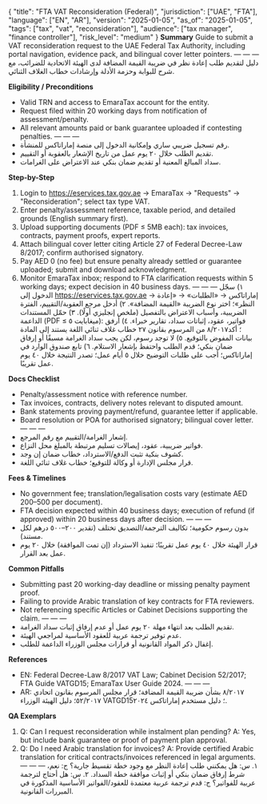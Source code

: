 {
  "title": "FTA VAT Reconsideration (Federal)",
  "jurisdiction": ["UAE", "FTA"],
  "language": ["EN", "AR"],
  "version": "2025-01-05",
  "as_of": "2025-01-05",
  "tags": ["tax", "vat", "reconsideration"],
  "audience": ["tax manager", "finance controller"],
  "risk_level": "medium"
}
**Summary**
Guide to submit a VAT reconsideration request to the UAE Federal Tax Authority, including portal navigation, evidence pack, and bilingual cover letter pointers.
— — —
دليل لتقديم طلب إعادة نظر في ضريبة القيمة المضافة لدى الهيئة الاتحادية للضرائب، مع شرح للبوابة وحزمة الأدلة وإرشادات خطاب الغلاف الثنائي.

**Eligibility / Preconditions**
- Valid TRN and access to EmaraTax account for the entity.
- Request filed within 20 working days from notification of assessment/penalty.
- All relevant amounts paid or bank guarantee uploaded if contesting penalties.
— — —
- رقم تسجيل ضريبي ساري وإمكانية الدخول إلى منصة إماراتاكس للمنشأة.
- تقديم الطلب خلال ٢٠ يوم عمل من تاريخ الإشعار بالعقوبة أو التقييم.
- سداد المبالغ المعنية أو تقديم ضمان بنكي عند الاعتراض على الغرامات.

**Step-by-Step**
1) Login to <https://eservices.tax.gov.ae> → EmaraTax → "Requests" → "Reconsideration"; select tax type VAT.
2) Enter penalty/assessment reference, taxable period, and detailed grounds (English summary first).
3) Upload supporting documents (PDF ≤ 5MB each): tax invoices, contracts, payment proofs, expert reports.
4) Attach bilingual cover letter citing Article 27 of Federal Decree-Law 8/2017; confirm authorised signatory.
5) Pay AED 0 (no fee) but ensure penalty already settled or guarantee uploaded; submit and download acknowledgment.
6) Monitor EmaraTax inbox; respond to FTA clarification requests within 5 working days; expect decision in 40 business days.
— — —
١) سجّل الدخول إلى <https://eservices.tax.gov.ae> → إماراتاكس → «الطلبات» → «إعادة النظر»؛ اختر نوع الضريبة «القيمة المضافة».
٢) أدخل مرجع العقوبة/التقييم، الفترة الضريبية، وأسباب الاعتراض بالتفصيل (ملخص إنجليزي أولًا).
٣) حمّل المستندات الداعمة (PDF ≤ ‎٥‎ ميغابايت): فواتير، عقود، إثباتات سداد، تقارير خبراء.
٤) أرفق خطاب غلاف ثنائي اللغة يستند إلى المادة ‎٢٧‎ من المرسوم بقانون ‎٨/٢٠١٧‎؛ أكد بيانات المفوض بالتوقيع.
٥) لا توجد رسوم، لكن يجب سداد الغرامة مسبقًا أو إرفاق ضمان بنكي؛ قدم الطلب واحتفظ بإشعار الاستلام.
٦) تابع صندوق الوارد في إماراتاكس؛ أجب على طلبات التوضيح خلال ٥ أيام عمل؛ تصدر النتيجة خلال ٤٠ يوم عمل تقريبًا.

**Docs Checklist**
- Penalty/assessment notice with reference number.
- Tax invoices, contracts, delivery notes relevant to disputed amount.
- Bank statements proving payment/refund, guarantee letter if applicable.
- Board resolution or POA for authorised signatory; bilingual cover letter.
— — —
- إشعار الغرامة/التقييم مع رقم المرجع.
- فواتير ضريبية، عقود، إيصالات تسليم مرتبطة بالمبلغ محل النزاع.
- كشوف بنكية تثبت الدفع/الاسترداد، خطاب ضمان إن وجد.
- قرار مجلس الإدارة أو وكالة للتوقيع؛ خطاب غلاف ثنائي اللغة.

**Fees & Timelines**
- No government fee; translation/legalisation costs vary (estimate AED 200–500 per document).
- FTA decision expected within 40 business days; execution of refund (if approved) within 20 business days after decision.
— — —
- بدون رسوم حكومية؛ تكاليف الترجمة/التصديق تختلف (تقدير ٢٠٠–٥٠٠ درهم لكل مستند).
- قرار الهيئة خلال ٤٠ يوم عمل تقريبًا؛ تنفيذ الاسترداد (إن تمت الموافقة) خلال ٢٠ يوم عمل بعد القرار.

**Common Pitfalls**
- Submitting past 20 working-day deadline or missing penalty payment proof.
- Failing to provide Arabic translation of key contracts for FTA reviewers.
- Not referencing specific Articles or Cabinet Decisions supporting the claim.
— — —
- تقديم الطلب بعد انتهاء مهلة ٢٠ يوم عمل أو عدم إرفاق إثبات سداد الغرامة.
- عدم توفير ترجمة عربية للعقود الأساسية لمراجعي الهيئة.
- إغفال ذكر المواد القانونية أو قرارات مجلس الوزراء الداعمة للطلب.

**References**
- EN: Federal Decree-Law 8/2017 VAT Law; Cabinet Decision 52/2017; FTA Guide VATGD15; EmaraTax User Guide 2024.
— — —
- AR: المرسوم بقانون اتحادي ‎٨/٢٠١٧ بشأن ضريبة القيمة المضافة؛ قرار مجلس الوزراء ‎٥٢/٢٠١٧؛ دليل الهيئة VATGD15؛ دليل مستخدم إماراتاكس ٢٠٢٤.

**QA Exemplars**
1. Q: Can I request reconsideration while instalment plan pending? A: Yes, but include bank guarantee or proof of payment plan approval.
2. Q: Do I need Arabic translation for invoices? A: Provide certified Arabic translation for critical contracts/invoices referenced in legal arguments.
— — —
١. س: هل يمكنني طلب إعادة النظر مع وجود خطة تقسيط جارية؟ ج: نعم، شرط إرفاق ضمان بنكي أو إثبات موافقة خطة السداد.
٢. س: هل أحتاج لترجمة عربية للفواتير؟ ج: قدم ترجمة عربية معتمدة للعقود/الفواتير الأساسية المذكورة في المبررات القانونية.
